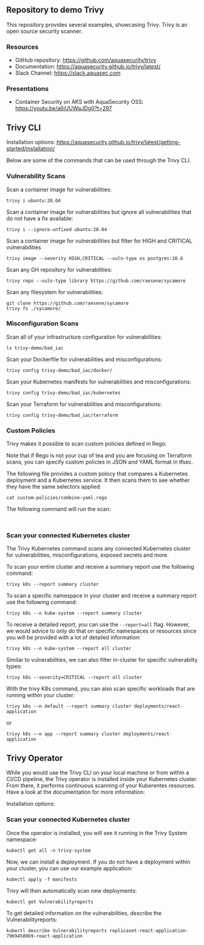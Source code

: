 ## Repository to demo Trivy

This repository provides several examples, showcasing Trivy. Trivy is an open source security scanner.

### Resources
- GitHub repository: https://github.com/aquasecurity/trivy
- Documentation: https://aquasecurity.github.io/trivy/latest/
- Slack Channel: https://slack.aquasec.com

### Presentations
- Container Security on AKS with AquaSecurity OSS: https://youtu.be/a6iUUWqJDg0?t=297

## Trivy CLI

Installation options: https://aquasecurity.github.io/trivy/latest/getting-started/installation/

Below are some of the commands that can be used through the Trivy CLI.

### Vulnerability Scans

Scan a container image for vulnerabilities:
```
trivy i ubuntu:20.04
```

Scan a container image for vulnerabilities but ignore all vulnerabilities that do not have a fix available:
```
trivy i --ignore-unfixed ubuntu:20.04
```

Scan a container image for vulnerabilities but filter for HIGH and CRITICAL vulnerabilities
```
trivy image --severity HIGH,CRITICAL --vuln-type os postgres:10.6
```

Scan any GH repository for vulnerabilities:
```
trivy repo --vuln-type library https://github.com/raesene/sycamore
```

Scan any filesystem for vulnerabilities:
```
git clone https://github.com/raesene/sycamore
trivy fs ./sycamore/
```

### Misconfiguration Scans

Scan all of your infrastructure configuration for vulnerabilities:
```
ls trivy-demo/bad_iac
```

Scan your Dockerfile for vulnerabilities and misconfigurations:
```
trivy config trivy-demo/bad_iac/docker/
```

Scan your Kubernetes manifests for vulnerabilities and misconfigurations:
```
trivy config trivy-demo/bad_iac/kubernetes
```

Scan your Terraform for vulnerabilities and misconfigurations:
```
trivy config trivy-demo/bad_iac/terraform
```

### Custom Policies

Trivy makes it possible to scan custom policies defined in Rego.

Note that if Rego is not your cup of tea and you are focusing on Terraform scans, you can specify custom policies in JSON and YAML format in tfsec.

The following file provides a custom polocy that compares a Kubernetes deployment and a Kubernetes service. It then scans them to see whether they have the same selectors applied:
```
cat custom-policies/combine-yaml.rego
```

The following command will run the scan:
```


```

### Scan your connected Kubernetes cluster

The Trivy Kubernetes command scans any connected Kubernetes cluster for vulnerabilities, misconfigurations, exposed secrets and more.

To scan your entire cluster and receive a summary report use the following command:

```
trivy k8s --report summary cluster
```

To scan a specific namespace in your cluster and receive a summary report use the following command:
```
trivy k8s --n kube-system --report summary cluster
```

To receive a detailed report, you can use the `--report=all` flag. However, we would advice to only do that on specific namespaces or resources since you will be provided with a lot of detailed information:
```
trivy k8s --n kube-system --report all cluster
```

Similar to vulnerabilities, we can also filter in-cluster for specific vulnerabilty types:
```
trivy k8s --severity=CRITICAL --report all cluster
```

With the trivy K8s command, you can also scan specific workloads that are running within your cluster:
```
trivy k8s -–n default --report summary cluster deployments/react-application
```
or
```
trivy k8s –-n app --report summary cluster deployments/react-application
```

## Trivy Operator

While you would use the Trivy CLI on your local machine or from within a CI/CD pipeline, the Trivy operator is installed inside your Kubernetes cluster. From there, it performs continuous scanning of your Kuberentes resources.
Have a look at the documentation for more information:

Installation options:

### Scan your connected Kubernetes cluster

Once the operator is installed, you will see it running in the Trivy System namespace:
```
kubectl get all -n trivy-system
```

Now, we can install a deployment. If you do not have a deployment within your cluster, you can use our example application:
```
kubectl apply -f manifests 
```

Trivy will then automatically scan new deployments:
```
kubectl get Vulnerabilityreports
```

To get detailed information on the vulnerabilities, describe the Vulnerabilityreports:
```
kubectl describe Vulnerabilityreports replicaset-react-application-79694589b9-react-application
```

